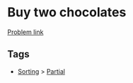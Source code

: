 # Buy two chocolates

[Problem link](https://leetcode.com/problems/buy-two-chocolates/)

## Tags

* [Sorting](/README.md#Sorting) > [Partial](/README.md#Sorting-Partial)
